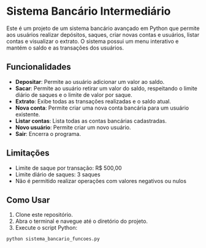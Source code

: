 # Sistema Bancário Intermediário

Este é um projeto de um sistema bancário avançado em Python que permite aos usuários realizar depósitos, saques, criar novas contas e usuários, listar contas e visualizar o extrato. O sistema possui um menu interativo e mantém o saldo e as transações dos usuários.

## Funcionalidades

- **Depositar**: Permite ao usuário adicionar um valor ao saldo.
- **Sacar**: Permite ao usuário retirar um valor do saldo, respeitando o limite diário de saques e o limite de valor por saque.
- **Extrato**: Exibe todas as transações realizadas e o saldo atual.
- **Nova conta**: Permite criar uma nova conta bancária para um usuário existente.
- **Listar contas**: Lista todas as contas bancárias cadastradas.
- **Novo usuário**: Permite criar um novo usuário.
- **Sair**: Encerra o programa.

## Limitações

- Limite de saque por transação: R$ 500,00
- Limite diário de saques: 3 saques
- Não é permitido realizar operações com valores negativos ou nulos

## Como Usar

1. Clone este repositório.
2. Abra o terminal e navegue até o diretório do projeto.
3. Execute o script Python:

```sh
python sistema_bancario_funcoes.py
